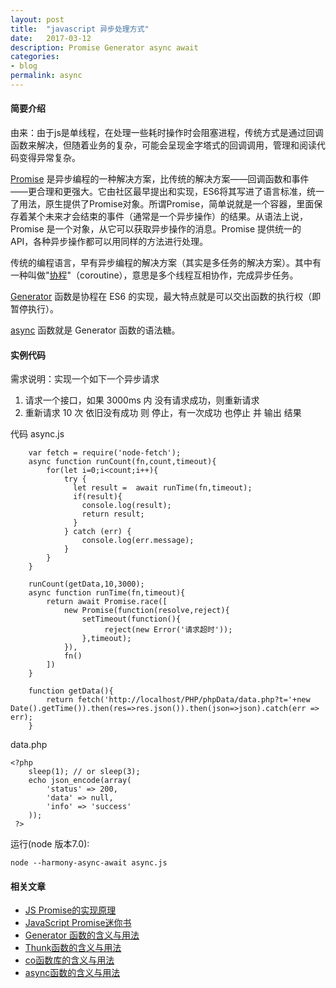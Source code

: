 ```yaml
---
layout: post
title:  "javascript 异步处理方式"
date:   2017-03-12
description: Promise Generator async await
categories:
- blog
permalink: async
---
```




#### 简要介绍

由来：由于js是单线程，在处理一些耗时操作时会阻塞进程，传统方式是通过回调函数来解决，但随着业务的复杂，可能会呈现金字塔式的回调调用，管理和阅读代码变得异常复杂。

[Promise](http://es6.ruanyifeng.com/#docs/promise) 是异步编程的一种解决方案，比传统的解决方案——回调函数和事件——更合理和更强大。它由社区最早提出和实现，ES6将其写进了语言标准，统一了用法，原生提供了Promise对象。所谓Promise，简单说就是一个容器，里面保存着某个未来才会结束的事件（通常是一个异步操作）的结果。从语法上说，Promise 是一个对象，从它可以获取异步操作的消息。Promise 提供统一的 API，各种异步操作都可以用同样的方法进行处理。

传统的编程语言，早有异步编程的解决方案（其实是多任务的解决方案）。其中有一种叫做"[协程](http://www.ruanyifeng.com/blog/2015/04/generator.html)"（coroutine），意思是多个线程互相协作，完成异步任务。

[Generator](http://es6.ruanyifeng.com/#docs/generator) 函数是协程在 ES6 的实现，最大特点就是可以交出函数的执行权（即暂停执行）。

[async](http://es6.ruanyifeng.com/#docs/async) 函数就是 Generator 函数的语法糖。


#### 实例代码

需求说明：实现一个如下一个异步请求

 1. 请求一个接口，如果 3000ms 内 没有请求成功，则重新请求
 2. 重新请求 10 次 依旧没有成功 则 停止，有一次成功 也停止 并 输出 结果

代码 async.js

		var fetch = require('node-fetch');
		async function runCount(fn,count,timeout){
		    for(let i=0;i<count;i++){
		        try {
		          let result =  await runTime(fn,timeout);
		          if(result){
		            console.log(result);
		            return result;
		          }
		        } catch (err) {
		            console.log(err.message);
		        }
		    }
		}

		runCount(getData,10,3000);
		async function runTime(fn,timeout){
		    return await Promise.race([
		        new Promise(function(resolve,reject){
		            setTimeout(function(){
		                 reject(new Error('请求超时'));
		            },timeout);
		        }),
		        fn()
		    ])
		}

		function getData(){
		    return fetch('http://localhost/PHP/phpData/data.php?t='+new Date().getTime()).then(res=>res.json()).then(json=>json).catch(err => err);
		}


data.php

	<?php
	    sleep(1); // or sleep(3);
	    echo json_encode(array(
	        'status' => 200,
	        'data' => null,
	        'info' => 'success'
	    ));
	 ?>


运行(node 版本7.0):

	node --harmony-async-await async.js


#### 相关文章

- [JS Promise的实现原理
](http://bruce-xu.github.io/blogs/js/promise)
- [JavaScript Promise迷你书](http://liubin.org/promises-book/)
- [Generator 函数的含义与用法](http://www.ruanyifeng.com/blog/2015/04/generator.html)
- [Thunk函数的含义与用法
](http://www.ruanyifeng.com/blog/2015/05/thunk.html)
- [co函数库的含义与用法](http://www.ruanyifeng.com/blog/2015/05/co.html)
- [async函数的含义与用法](http://www.ruanyifeng.com/blog/2015/05/async.html)
